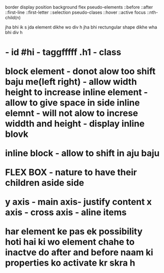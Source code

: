 border
display
position
background
flex
pseudo-elements
        ::before
        ::after
        ::first-line
        ::first-letter
        ::selection
pseudo-clases
        ::hover
        ::active
        focus
        ::nth-child(n)












jha bhi ik s jda element dikhe wo div h
jha bhi rectungular shape dikhe wha bhi div h


<h1> - id #hi - taggfffff
.h1 - class

block element - donot alow too shift baju me(left right) - allow width height to increase
inline element - allow to give space in side 
inline elemnt - will not alow to increse widdth and height - display inline blovk

inline block - allow to shift in aju baju

FLEX BOX -  nature to have their children aside side

y axis - main axis- justify content
x axis - cross axis - aline items

har element ke pas ek possibility hoti hai ki wo element chahe to inactve do after and before naam ki properties ko activate kr skra h